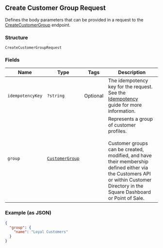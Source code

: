 ## Create Customer Group Request

Defines the body parameters that can be provided in a request to the
[CreateCustomerGroup](#endpoint-createcustomegroup) endpoint.

### Structure

`CreateCustomerGroupRequest`

### Fields

| Name | Type | Tags | Description |
|  --- | --- | --- | --- |
| `idempotencyKey` | `?string` | Optional | The idempotency key for the request. See the [Idempotency](https://developer.squareup.com/docs/basics/api101/idempotency)<br>guide for more information. |
| `group` | [`CustomerGroup`](/doc/models/customer-group.md) |  | Represents a group of customer profiles.<br><br>Customer groups can be created, modified, and have their membership defined either via<br>the Customers API or within Customer Directory in the Square Dashboard or Point of Sale. |

### Example (as JSON)

```json
{
  "group": {
    "name": "Loyal Customers"
  }
}
```


